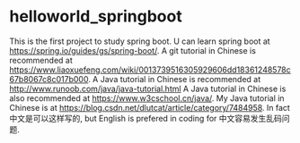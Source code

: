 # helloworld_springboot
This is the first project to study spring boot.
U can learn spring boot at https://spring.io/guides/gs/spring-boot/.
A git tutorial in Chinese is recommended at https://www.liaoxuefeng.com/wiki/0013739516305929606dd18361248578c67b8067c8c017b000.
A Java tutorial in Chinese is recommended at http://www.runoob.com/java/java-tutorial.html
A Java tutorial in Chinese is also recommended at https://www.w3cschool.cn/java/.
My Java tutorial in Chinese is at https://blog.csdn.net/dlutcat/article/category/7484958.
In fact 中文是可以这样写的, but English is prefered in coding for 中文容易发生乱码问题. 
